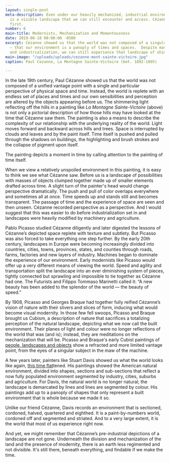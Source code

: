 ```yaml
---
layout: single-post
meta-description: Even under our heavily mechanized, industrial environment, there
  is a visible landscape that we can still encounter and access. Cézanne showed us
  first.
number: 6
main-title: Modernists, Mechanization and Momentousness
date: 2019-06-18 00:00:00 -0500
excerpt: Cézanne showed us that the world was not composed of a singular vantage point
  — that our environment is a panoply of times and spaces.  Despite massive mechanization
  and industrialization, we can still experience that landscape of shimmering possibility.
main-image: "/uploads/uploads/cezanne-mont-sainte-victoire.jpg"
caption: Paul Cezanne, La Montagne Sainte-Victoire (bet. 1892-1895)

---
```

In the late 19th century, Paul Cézanne showed us that the world was not composed of a unified vantage point with a single and particular perspective of physical space and time. Instead, the world is replete with an endless set of places and times and our own sensibilities and perception are  altered by the objects appearing before us. The shimmering light reflecting off the hills in a painting like _La Montagne Sainte-Victoire_ (above) is not only a pictorial description of how those hills may have looked at the time that Cézanne saw them. The painting is also a means to describe the complexity of our relationship with the underlying reality of the world. Light moves forward and backward across hills and trees. Space is interrupted by clouds and leaves and by the paint itself. Time itself is pushed and pulled through the shadows on buildings, the highlighting and brush strokes and the collapse of pigment upon itself.

The painting depicts a moment in time by calling attention to the painting of time itself.

When we view a relatively unspoiled environment in this painting, it is easy to think we see what Cézanne saw. Before us is a landscape of possibilities with masses of objects clumped together made up of smaller elements drafted across time. A slight turn of the painter's head would change perspective dramatically. The push and pull of color overlaps everywhere and sometimes all at once. Time speeds up and stands still and becomes transparent. The passage of time and the experience of space are seen and then unseen. Cézanne recorded perspective as a perspective. And I would suggest that this was easier to do before industrialization set in and landscapes were heavily modified by machinery and agriculture.

Pablo Picasso studied Cézanne diligently and later digested the lessons of Cézanne’s depicted space replete with texture and subtlety. But Picasso was also forced to take everything one step further. By the early 20th century, landscapes in Europe were becoming increasingly divided into countries, cities, towns, provinces, states, and counties through roads, farms, factories and new layers of industry. Machines began to dominate the experience of our environment. Early modernists like Picasso would offer up a very different means of viewing the world. Speed and agility and transportation split the landscape into an ever diminishing system of pieces, tightly connected but sprawling and impossible to tie together as Cézanne had one. The Futurists and Filippo Tommaso Marinetti called it: “A new beauty has been added to the splendor of the world — the beauty of speed.”

By 1908, Picasso and Georges Braque had together fully reified Cézanne’s vision of nature with their slivers and slices of form, inducing what would become visual modernity. In those few fell swoops, Picasso and Braque brought us Cubism, a description of nature that sacrifices a totalizing perception of the natural landscape, depicting what we now call the built environment. Their planes of light and colour were no longer reflections of the world that was (and is); instead, they are meditations on the mechanization that will be. Picasso and Braque's early Cubist paintings of [people, landscapes and objects]() show a refracted and more limited vantage point, from the eyes of a singular subject in the maw of the machine.

A few years later, painters like Stuart Davis showed us what the world looks like again, [this time flat](https://www.nybooks.com/articles/2016/10/13/stuart-davis-full-swing-made-it-american/ "ny books")tened. His paintings showed the American natural environment, divided into shapes, sections and sub-sections that reflect a now fully populated environment segmented by industry, cities, suburbs and agriculture. For Davis, the natural world is no longer natural; the landscape is demarcated by lines and lines are segmented by colour. His paintings add up to a panoply of shapes that only represent a built environment that is whole because we made it so.

Unlike our friend Cézanne, Davis records an environment that is sectioned, cordoned, halved, quartered and eighthed. It is a paint-by-numbers world, cordoned off and segmented and striated. And to a very large extent, it is the world that most of us experience right now.

And yet, we might remember that Cézanne’s pre-industrial depictions of a landscape are not gone. Underneath the division and mechanization of the land and the presence of modernity, there is an earth less regimented and not divisible. It's still there, beneath everything, and findable if we make the time.